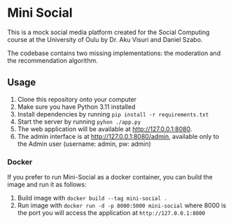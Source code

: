 # Mini Social

This is a mock social media platform created for the Social Computing course at the University of Oulu by Dr. Aku Visuri and Daniel Szabo.


The codebase contains two missing implementations: the moderation and the recommendation algorithm.

## Usage

1. Clone this repository onto your computer
2. Make sure you have Python 3.11 installed
3. Install dependencies by running `pip install -r requirements.txt`
4. Start the server by running `pyhon ./app.py`
5. The web application will be available at http://127.0.0.1:8080. 
6. The admin interface is at http://127.0.0.1:8080/admin, available only to the Admin user (username: admin, pw: admin)

### Docker

If you prefer to run Mini-Social as a docker container, you can build the image and run it as follows:

1. Build image with `docker build --tag mini-social .`
2. Run image with `docker run -d -p 8000:5000 mini-social` where 8000 is the port you will access the application at `http://127.0.0.1:8000`